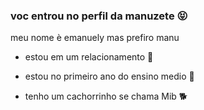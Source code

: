 ### voc  entrou no  perfil da manuzete 😝

meu nome  è  emanuely mas prefiro manu 

-  estou  em  um  relacionamento  💍

-  estou  no  primeiro  ano  do  ensino  medio  🤠

- tenho  um  cachorrinho  se  chama  Mib  🐕


